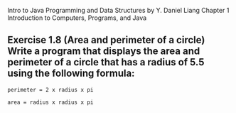 Intro to Java Programming and Data Structures by Y. Daniel Liang
Chapter 1 Introduction to Computers, Programs, and Java

## Exercise 1.8 (Area and perimeter of a circle) Write a program that displays the area and perimeter of a circle that has a radius of 5.5 using the following formula:

    perimeter = 2 x radius x pi
  
    area = radius x radius x pi
